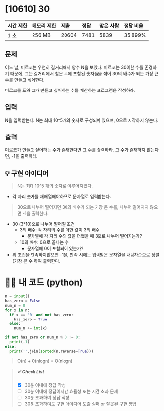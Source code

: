 # [10610] 30

| 시간 제한 | 메모리 제한 | 제출  | 정답 | 맞은 사람 | 정답 비율 |
| :-------- | :---------- | :---- | :--- | :-------- | :-------- |
| 1 초      | 256 MB      | 20604 | 7481 | 5839      | 35.899%   |

## 문제

어느 날, 미르코는 우연히 길거리에서 양수 N을 보았다. 미르코는 30이란 수를 존경하기 때문에, 그는 길거리에서 찾은 수에 포함된 숫자들을 섞어 30의 배수가 되는 가장 큰 수를 만들고 싶어한다.

미르코를 도와 그가 만들고 싶어하는 수를 계산하는 프로그램을 작성하라.

## 입력

N을 입력받는다. N는 최대 10^5개의 숫자로 구성되어 있으며, 0으로 시작하지 않는다.

## 출력

미르코가 만들고 싶어하는 수가 존재한다면 그 수를 출력하라. 그 수가 존재하지 않는다면, -1을 출력하라.





## 💡 구현 아이디어

> N는 최대 10^5 개의 숫자로 이루어져있다. 

- 각 자리 숫자를 재배열해야하므로 문자열로 입력받는다.

> 30으로 나누어 떨어지면 30의 배수가 되는 가장 큰 수를, 나누어 떨어지지 않으면 -1을 출력한다.

- 30 (3*10)으로 나누어 떨어질 조건 
  - 3의 배수: 각 자리의 수를 더한 값이 3의 배수
    - 문자열에 각 자리 수의 값을 더했을 때 3으로 나누어 떨어지는가?
  - 10의 배수: 0으로 끝나는 수
    - 문자열에 0이 포함되어 있는가?
- 위 조건을 만족하지않으면 -1을, 만족 시에는 입력받은 문자열을 내림차순으로 정렬(가장 큰 수)하여 출력한다.



# 🙆‍♀️ 내 코드 (python)

```python
n = input()
has_zero = False
num_n = 0
for x in n:
  if x == '0' and not has_zero:
    has_zero = True
  else:
    num_n += int(x)

if not has_zero or num_n % 3 != 0:
  print(-1)
else:
  print(''.join(sorted(n,reverse=True)))
```

> O(n) + O(nlogn) = O(nlogn)



> ##### ✔ Check List
>
> - [x] 30분 이내에 정답 작성
> - [ ] 30분 이내에 정답이지만 효율성 또는 시간 초과 문제
> - [ ] 30분 초과하여 정답 작성
> - [ ] 30분 초과하여도 구현 아이디어 도출 실패 or 잘못된 구현 방법